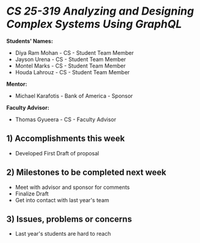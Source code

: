# *CS 25-319 Analyzing and Designing Complex Systems Using GraphQL*

**Students' Names:**
-  Diya Ram Mohan - CS - Student Team Member
-  Jayson Urena - CS - Student Team Member
-  Montel Marks - CS - Student Team Member
-  Houda Lahrouz - CS - Student Team Member

**Mentor:**
- Michael Karafotis - Bank of America - Sponsor 

**Faculty Advisor:**
- Thomas Gyueera - CS - Faculty Advisor

## 1) Accomplishments this week ##
   - Developed First Draft of proposal

## 2) Milestones to be completed next week ##
   - Meet with advisor and sponsor for comments
   - Finalize Draft
   - Get into contact with last year's team
## 3) Issues, problems or concerns ##
   - Last year's students are hard to reach   


